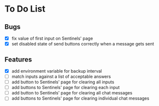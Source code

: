 # To Do List

## Bugs

* [x] fix value of first input on Sentinels' page
* [x] set disabled state of send buttons correctly when a message gets sent

## Features

* [x] add environment variable for backup interval
* [ ] match inputs against a list of acceptable answers
* [ ] add button to Sentinels' page for clearing all inputs
* [ ] add buttons to Sentinels' page for clearing each input
* [ ] add button to Sentinels' page for clearing all chat messages
* [ ] add buttons to Sentinels' page for clearing individual chat messages
